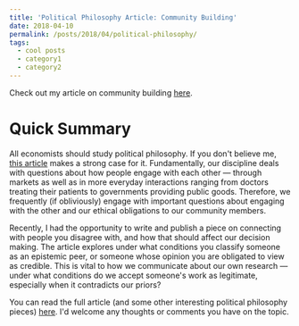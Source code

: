 ```yaml
---
title: 'Political Philosophy Article: Community Building'
date: 2018-04-10
permalink: /posts/2018/04/political-philosophy/
tags:
  - cool posts
  - category1
  - category2
---
```


Check out my article on community building [here](http://politikos.byu.edu/SigmaMag/2018.pdf#page=86). 

Quick Summary
=====

All economists should study political philosophy. If you don't believe me, [this article](https://pubs.aeaweb.org/doi/pdfplus/10.1257/jep.27.4.121) makes a strong case for it. Fundamentally, our discipline deals with questions about how people engage with each other &mdash; through markets as well as in more everyday interactions ranging from doctors treating their patients to governments providing public goods. Therefore, we frequently (if obliviously) engage with important questions about engaging with the other and our ethical obligations to our community members. 

Recently, I had the opportunity to write and publish a piece on connecting with people you disagree with, and how that should affect our decision making. The article explores under what conditions you classify someone as an epistemic peer, or someone whose opinion you are obligated to view as credible. This is vital to how we communicate about our own research &mdash; under what conditions do we accept someone's work as legitimate, especially when it contradicts our priors?  

You can read the full article (and some other interesting political philosophy pieces) [here](http://politikos.byu.edu/SigmaMag/2018.pdf#page=86). I'd welcome any thoughts or comments you have on the topic. 
